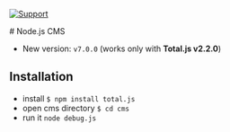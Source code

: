 

[![Support](https://www.totaljs.com/img/button-support.png?v=2)](https://www.tomanage.fr/)

# Node.js CMS

- New version: `v7.0.0` (works only with __Total.js v2.2.0__)

## Installation

- install `$ npm install total.js`
- open cms directory `$ cd cms`
- run it `node debug.js`

[license-url]: license.txt
